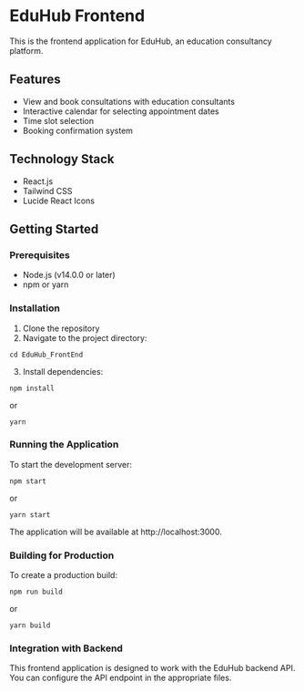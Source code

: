 # EduHub Frontend

This is the frontend application for EduHub, an education consultancy platform.

## Features

- View and book consultations with education consultants
- Interactive calendar for selecting appointment dates
- Time slot selection
- Booking confirmation system

## Technology Stack

- React.js
- Tailwind CSS
- Lucide React Icons

## Getting Started

### Prerequisites

- Node.js (v14.0.0 or later)
- npm or yarn

### Installation

1. Clone the repository
2. Navigate to the project directory:
```
cd EduHub_FrontEnd
```
3. Install dependencies:
```
npm install
```
or
```
yarn
```

### Running the Application

To start the development server:
```
npm start
```
or
```
yarn start
```

The application will be available at http://localhost:3000.

### Building for Production

To create a production build:
```
npm run build
```
or
```
yarn build
```

### Integration with Backend

This frontend application is designed to work with the EduHub backend API. You can configure the API endpoint in the appropriate files.
